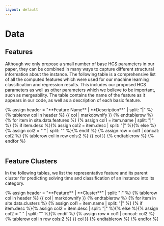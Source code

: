 ```yaml
---
layout: default
---
```


# Data

## Features
Although we only propose a small number of base HCS parameters in our paper, they can be combined in many ways to capture different structural information about the instance. The following table is a comprehensive list of all the computed features which were used for our machine learning classification and regression results. This includes our proposed HCS parameters as well as other parameters which we believe to be important, such as mergeability. The table contains the name of the feature as it appears in our code, as well as a description of each basic feature.

<table>
{% assign header = "**Feature Name** | **Description**" | split: "|" %}
{% tablerow col in header %} {{ col | markdownify }} {% endtablerow %}
{% for item in site.data.features %}
{% assign col1 = item.name | split: "|" %}
{% if item.desc %}{% assign col2 = item.desc | split: "|" %}{% else %}{% assign col2 = " " | split: "" %}{% endif %}
{% assign row = col1 | concat: col2 %}
{% tablerow col in row cols:2 %} {{ col }} {% endtablerow %}
{% endfor %}
</table>

## Feature Clusters
In the following tables, we list the representative feature and its parent cluster for predicting solving time and classification of an instance into its category.

<table>
{% assign header = "**Feature** | **Cluster**" | split: "|" %}
{% tablerow col in header %} {{ col | markdownify }} {% endtablerow %}
{% for item in site.data.clusters %}
{% assign col1 = item.name | split: "|" %}
{% if item.desc %}{% assign col2 = item.desc | split: "|" %}{% else %}{% assign col2 = " " | split: "" %}{% endif %}
{% assign row = col1 | concat: col2 %}
{% tablerow col in row cols:2 %} {{ col }} {% endtablerow %}
{% endfor %}
</table>